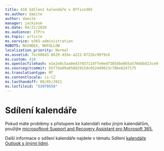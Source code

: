 ```yaml
---
title: 410 Sdílení kalendáře v Office365
ms.author: daeite
author: daeite
manager: jackiesm
ms.date: 04/21/2020
ms.audience: ITPro
ms.topic: article
ms.service: o365-administration
ROBOTS: NOINDEX, NOFOLLOW
localization_priority: Normal
ms.assetid: 7ec088d3-8629-435e-a222-8722bc99f9c6
ms.custom: 410
ms.openlocfilehash: e1e2e8c5aa0ed37457114ffe9edf385dbe865a570ddb823ce9f44bd1391d9bd3
ms.sourcegitcommit: b5f7da89a650d2915dc652449623c78be6247175
ms.translationtype: MT
ms.contentlocale: cs-CZ
ms.lasthandoff: 08/05/2021
ms.locfileid: "53979558"
---
```

# <a name="calendar-sharing"></a>Sdílení kalendáře

Pokud máte problémy s přístupem ke kalendáři nebo jiným kalendářům, použijte [microsoftové Support and Recovery Assistant pro Microsoft 365.](https://diagnostics.office.com/)
  
Další informace o sdílení kalendáře najdete v tématu Sdílení [kalendáře Outlook s jinými lidmi](https://support.office.com/article/353ed2c1-3ec5-449d-8c73-6931a0adab88.aspx).
